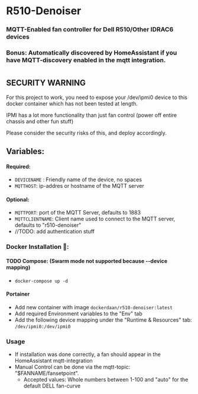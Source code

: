 # R510-Denoiser
### MQTT-Enabled fan controller for Dell R510/Other IDRAC6 devices
### Bonus: Automatically discovered by HomeAssistant if you have MQTT-discovery enabled in the mqtt integration.
# 
## SECURITY WARNING
For this project to work, you need to expose your /dev/ipmi0 device to this docker container which has not been tested at length. 

IPMI has a lot more functionality than just fan control (power off entire chassis and other fun stuff)

Please consider the security risks of this, and deploy accordingly.


## Variables:
#### Required:
- `DEVICENAME` : Friendly name of the device, no spaces
- `MQTTHOST`: ip-addres or hostname of the MQTT server
#### Optional:
- `MQTTPORT`: port of the MQTT Server, defaults to 1883
- `MQTTCLIENTNAME`: Client name used to connect to the MQTT server, defaults to "r510-denoiser"
- //TODO: add authentication stuff

### Docker Installation :whale::
#### TODO Compose: (Swarm mode not supported because --device mapping)
- `docker-compose up -d` 

#### Portainer
- Add new container with image `dockerdaan/r510-denoiser:latest`
- Add required Environment variables to the "Env" tab
- Add the following device mapping under the "Runtime & Resources" tab:  `/dev/ipmi0:/dev/ipmi0`

### Usage
- If installation was done correctly, a fan should appear in the HomeAssistant mqtt-integration
- Manual Control can be done via the mqtt-topic: "$FANNAME/fansetpoint". 
    - Accepted values: Whole numbers between 1-100 and "auto" for the default DELL fan-curve
